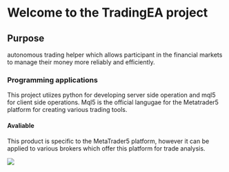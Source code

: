 
<h1>Welcome to the TradingEA project</h1>

<h2>Purpose</h2>

<p1>autonomous trading helper which allows participant in the financial markets to manage their money more reliably and efficiently.</p1> 

<h3>Programming applications</h3>
<p>This project utiizes python for developing server side operation and mql5 for client side operations. Mql5 is the official langugae for the Metatrader5 platform for creating various trading tools.
</p>

<h4>Avaliable</h4>
<p>This product is specific to the MetaTrader5 platform, however it can be applied to various brokers which offer this platform for trade analysis.</p>
<image src="[https://www.google.com/url?sa=i&url=https%3A%2F%2Fen.m.wikipedia.org%2Fwiki%2FFile%3APython-logo-notext.svg&psig=AOvVaw2GES6Bgt_EL0zaLZF9qrLE&ust=1709432286796000&source=images&cd=vfe&opi=89978449&ved=0CBMQjRxqFwoTCJC_4dTB1IQDFQAAAAAdAAAAABAE](https://1000logos.net/wp-content/uploads/2020/08/Python-Logo.png)https://1000logos.net/wp-content/uploads/2020/08/Python-Logo.png"></image>




